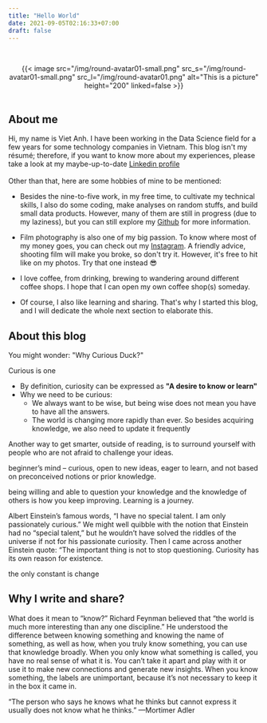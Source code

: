 ```yaml
---
title: "Hello World"
date: 2021-09-05T02:16:33+07:00
draft: false
---
```


&nbsp;
<center> {{< image src="/img/round-avatar01-small.png" src_s="/img/round-avatar01-small.png" src_l="/img/round-avatar01.png" alt="This is a picture" height="200" linked=false >}} </center>
&nbsp;

## About me

Hi, my name is Viet Anh. I have been working in the Data Science field for a few years for some technology companies in Vietnam. This blog isn't my résumé; therefore, if you want to know more about my experiences, please take a look at my maybe-up-to-date <a href="https://www.linkedin.com/in/viet-anh-nguyen-16116710a/">Linkedin profile</a>
<br/><br/>
Other than that, here are some hobbies of mine to be mentioned:

- Besides the nine-to-five work, in my free time, to cultivate my technical skills, I also do some coding, make analyses on random stuffs, and build small data products. However, many of them are still in progress (due to my laziness), but you can still explore my <a href="https://github.com/vietanhnl95">Github</a> for more information.  

- Film photography is also one of my big passion. To know where most of my money goes, you can check out my <a href="https://www.instagram.com/s.i.eu/">Instagram</a>. A friendly advice, shooting film will make you broke, so don't try it. However, it's free to hit like on my photos. Try that one instead :sunglasses:

- I love coffee, from drinking, brewing to wandering around different coffee shops. I hope that I can open my own coffee shop(s) someday.

- Of course, I also like learning and sharing. That's why I started this blog, and I will dedicate the whole next section to elaborate this.

## About this blog

You might wonder: "Why Curious Duck?"

Curious is one 

- By definition, curiosity can be expressed as **"A desire to know or learn"**
- Why we need to be curious:
    - We always want to be wise, but being wise does not mean you have to have all the answers.
    - The world is changing more rapidly than ever. So besides acquiring knowledge, we also need to update it frequently


Another way to get smarter, outside of reading, is to surround yourself with people who are not afraid to challenge your ideas.


beginner’s mind – curious, open to new ideas, eager to learn, and not based on preconceived notions or prior knowledge.

being willing and able to question your knowledge and the knowledge of others is how you keep improving. Learning is a journey.

Albert Einstein’s famous words, “I have no special talent. I am only passionately curious.” We might well quibble with the notion that Einstein had no “special talent,” but he wouldn’t have solved the riddles of the universe if not for his passionate curiosity. Then I came across another Einstein quote: “The important thing is not to stop questioning. Curiosity has its own reason for existence.

the only constant is change


## Why I write and share?



What does it mean to “know?”
Richard Feynman believed that “the world is much more interesting than any one discipline.” He understood the difference between knowing something and knowing the name of something, as well as how, when you truly know something, you can use that knowledge broadly. When you only know what something is called, you have no real sense of what it is. You can’t take it apart and play with it or use it to make new connections and generate new insights. When you know something, the labels are unimportant, because it’s not necessary to keep it in the box it came in.

“The person who says he knows what he thinks but cannot express it usually does not know what he thinks.” —Mortimer Adler

